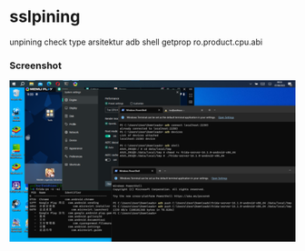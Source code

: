 # sslpining
unpining
check type arsitektur
adb shell getprop ro.product.cpu.abi
### Screenshot
<img src="https://raw.githubusercontent.com/widhisec/SSLPININGtuto/main/2023-08-07%20083357.png"/>
